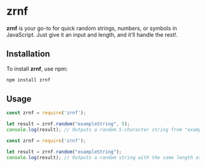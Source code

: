 # zrnf

**zrnf** is your go-to for quick random strings, numbers, or symbols in JavaScript. Just give it an input and length, and it’ll handle the rest!.

## Installation

To install **zrnf**, use npm:

```bash
npm install zrnf
```

## Usage

```js
const zrnf = require('zrnf');

let result = zrnf.random("exampleString", 5);
console.log(result); // Outputs a random 5-character string from "exampleString"
```

```js
const zrnf = require('zrnf');

let result = zrnf.random("exampleString");
console.log(result); // Outputs a random string with the same length as "exampleString"
```